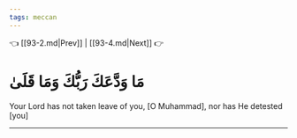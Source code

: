 ```yaml
---
tags: meccan
---
```


👈 [[93-2.md|Prev]] | [[93-4.md|Next]] 👉

# مَا وَدَّعَكَ رَبُّكَ وَمَا قَلَىٰ

Your Lord has not taken leave of you, [O Muhammad], nor has He detested [you]

---

